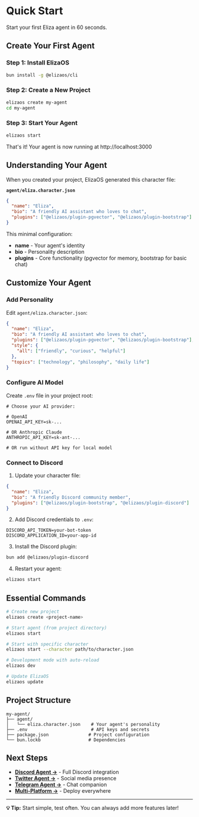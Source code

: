 # Quick Start

Start your first Eliza agent in 60 seconds.

## Create Your First Agent

### Step 1: Install ElizaOS

```bash
bun install -g @elizaos/cli
```

### Step 2: Create a New Project

```bash
elizaos create my-agent
cd my-agent
```

### Step 3: Start Your Agent

```bash
elizaos start
```

That's it! Your agent is now running at http://localhost:3000

## Understanding Your Agent

When you created your project, ElizaOS generated this character file:

**`agent/eliza.character.json`**

```json
{
  "name": "Eliza",
  "bio": "A friendly AI assistant who loves to chat",
  "plugins": ["@elizaos/plugin-pgvector", "@elizaos/plugin-bootstrap"]
}
```

This minimal configuration:

- **name** - Your agent's identity
- **bio** - Personality description
- **plugins** - Core functionality (pgvector for memory, bootstrap for basic chat)

## Customize Your Agent

### Add Personality

Edit `agent/eliza.character.json`:

```json
{
  "name": "Eliza",
  "bio": "A friendly AI assistant who loves to chat",
  "plugins": ["@elizaos/plugin-pgvector", "@elizaos/plugin-bootstrap"],
  "style": {
    "all": ["friendly", "curious", "helpful"]
  },
  "topics": ["technology", "philosophy", "daily life"]
}
```

### Configure AI Model

Create `.env` file in your project root:

```
# Choose your AI provider:

# OpenAI
OPENAI_API_KEY=sk-...

# OR Anthropic Claude
ANTHROPIC_API_KEY=sk-ant-...

# OR run without API key for local model
```

### Connect to Discord

1. Update your character file:

```json
{
  "name": "Eliza",
  "bio": "A friendly Discord community member",
  "plugins": ["@elizaos/plugin-bootstrap", "@elizaos/plugin-discord"]
}
```

2. Add Discord credentials to `.env`:

```
DISCORD_API_TOKEN=your-bot-token
DISCORD_APPLICATION_ID=your-app-id
```

3. Install the Discord plugin:

```bash
bun add @elizaos/plugin-discord
```

4. Restart your agent:

```bash
elizaos start
```

## Essential Commands

```bash
# Create new project
elizaos create <project-name>

# Start agent (from project directory)
elizaos start

# Start with specific character
elizaos start --character path/to/character.json

# Development mode with auto-reload
elizaos dev

# Update ElizaOS
elizaos update
```

## Project Structure

```
my-agent/
├── agent/
│   └── eliza.character.json    # Your agent's personality
├── .env                        # API keys and secrets
├── package.json               # Project configuration
└── bun.lockb                  # Dependencies
```

## Next Steps

- **[Discord Agent →](./discord-agent)** - Full Discord integration
- **[Twitter Agent →](./twitter-agent)** - Social media presence
- **[Telegram Agent →](./telegram-agent)** - Chat companion
- **[Multi-Platform →](./multi-platform-agent)** - Deploy everywhere

---

**💡 Tip:** Start simple, test often. You can always add more features later!

